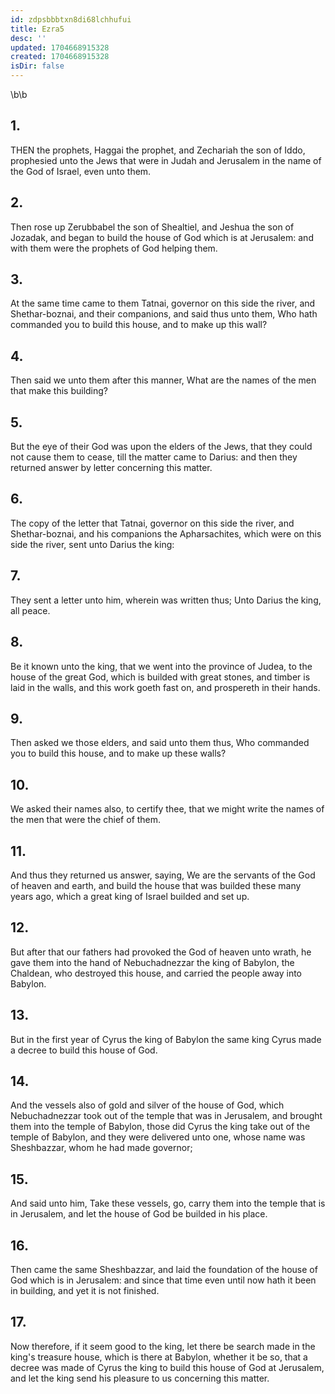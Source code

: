 ```yaml
---
id: zdpsbbbtxn8di68lchhufui
title: Ezra5
desc: ''
updated: 1704668915328
created: 1704668915328
isDir: false
---
```

\b\b
## 1.
THEN the prophets, Haggai the prophet, and Zechariah the son of Iddo, prophesied unto the Jews that were in Judah and Jerusalem in the name of the God of Israel, even unto them.
## 2.
Then rose up Zerubbabel the son of Shealtiel, and Jeshua the son of Jozadak, and began to build the house of God which is at Jerusalem: and with them were the prophets of God helping them.
## 3.
At the same time came to them Tatnai, governor on this side the river, and Shethar-boznai, and their companions, and said thus unto them, Who hath commanded you to build this house, and to make up this wall?
## 4.
Then said we unto them after this manner, What are the names of the men that make this building?
## 5.
But the eye of their God was upon the elders of the Jews, that they could not cause them to cease, till the matter came to Darius: and then they returned answer by letter concerning this matter.
## 6.
The copy of the letter that Tatnai, governor on this side the river, and Shethar-boznai, and his companions the Apharsachites, which were on this side the river, sent unto Darius the king:
## 7.
They sent a letter unto him, wherein was written thus; Unto Darius the king, all peace.
## 8.
Be it known unto the king, that we went into the province of Judea, to the house of the great God, which is builded with great stones, and timber is laid in the walls, and this work goeth fast on, and prospereth in their hands.
## 9.
Then asked we those elders, and said unto them thus, Who commanded you to build this house, and to make up these walls?
## 10.
We asked their names also, to certify thee, that we might write the names of the men that were the chief of them.
## 11.
And thus they returned us answer, saying, We are the servants of the God of heaven and earth, and build the house that was builded these many years ago, which a great king of Israel builded and set up.
## 12.
But after that our fathers had provoked the God of heaven unto wrath, he gave them into the hand of Nebuchadnezzar the king of Babylon, the Chaldean, who destroyed this house, and carried the people away into Babylon.
## 13.
But in the first year of Cyrus the king of Babylon the same king Cyrus made a decree to build this house of God.
## 14.
And the vessels also of gold and silver of the house of God, which Nebuchadnezzar took out of the temple that was in Jerusalem, and brought them into the temple of Babylon, those did Cyrus the king take out of the temple of Babylon, and they were delivered unto one, whose name was Sheshbazzar, whom he had made governor;
## 15.
And said unto him, Take these vessels, go, carry them into the temple that is in Jerusalem, and let the house of God be builded in his place.
## 16.
Then came the same Sheshbazzar, and laid the foundation of the house of God which is in Jerusalem: and since that time even until now hath it been in building, and yet it is not finished.
## 17.
Now therefore, if it seem good to the king, let there be search made in the king's treasure house, which is there at Babylon, whether it be so, that a decree was made of Cyrus the king to build this house of God at Jerusalem, and let the king send his pleasure to us concerning this matter.
